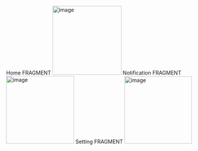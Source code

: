Home FRAGMENT
<img width="186" alt="image" src="https://github.com/dung-1/TabAndViewPaper/assets/102821755/de4e91de-8ec7-4b82-9e0b-8d6955db91c6">
Notification FRAGMENT
<img width="183" alt="image" src="https://github.com/dung-1/TabAndViewPaper/assets/102821755/0a23396f-a9ed-468d-a647-a16d4a8ecac1">
Setting FRAGMENT
<img width="182" alt="image" src="https://github.com/dung-1/TabAndViewPaper/assets/102821755/a2c00449-fb98-4057-92ce-ac655acb3d5a">
